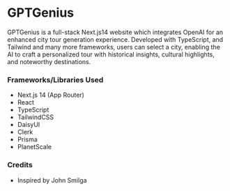 # GPTGenius

GPTGenius is a full-stack Next.js14 website which integrates OpenAI for an enhanced city tour generation experience. Developed with TypeScript, and Tailwind and many more frameworks, users can select a city, enabling the AI to craft a personalized tour with historical insights, cultural highlights, and noteworthy destinations.

### Frameworks/Libraries Used

- Next.js 14 (App Router)
- React
- TypeScript
- TailwindCSS
- DaisyUI
- Clerk
- Prisma
- PlanetScale

### Credits

- Inspired by John Smilga
